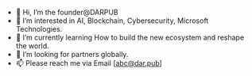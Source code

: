 - 👋 Hi, I’m the founder@DARPUB
- 👀 I’m interested in AI, Blockchain, Cybersecurity, Microsoft Technologies.
- 🌱 I’m currently learning How to build the new ecosystem and reshape the world.
- 💞️ I’m looking for partners globally.
- 📫 Please reach me via Email [abc@dar.pub]

<!---
DARPUB/DARPUB is a ✨ special ✨ repository because its `README.md` (this file) appears on your GitHub profile.
You can click the Preview link to take a look at your changes.
--->
